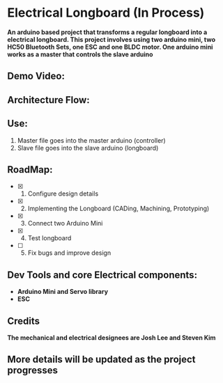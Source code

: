 # Electrical Longboard (In Process)

**An arduino based project that transforms a regular longboard into a electrical longboard.
This project involves using two arduino mini, two HC50 Bluetooth Sets, one ESC and one BLDC motor. One arduino mini works as a master that controls the slave arduino**

## Demo Video:


## Architecture Flow:

## Use:
1. Master file goes into the master arduino (controller)
2. Slave file goes into the slave arduino (longboard)

## RoadMap:
  - [x] 1. Configure design details
  - [x] 2. Implementing the Longboard (CADing, Machining, Prototyping)
  - [x] 3. Connect two Arduino Mini
  - [x] 4. Test longboard
  - [ ] 5. Fix bugs and improve design

## Dev Tools and core Electrical components:
* **Arduino Mini and Servo library** 
* **ESC**

## Credits
**The mechanical and electrical designees are Josh Lee and Steven Kim**

## More details will be updated as the project progresses